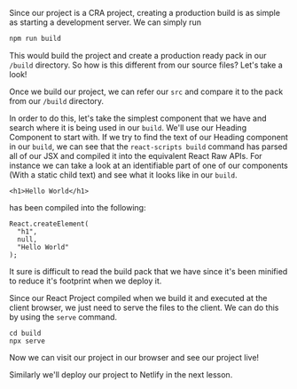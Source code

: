 Since our project is a CRA project, creating a production build is as simple as starting a development server. We can simply run 

```bash
npm run build
```

This would build the project and create a production ready pack in our `/build` directory. So how is this different from our source files? Let's take a look!

Once we build our project, we can refer our `src` and compare it to the pack from our `/build` directory.

In order to do this, let's take the simplest component that we have and search where it is being used in our `build`. We'll use our Heading Component to start with. If we try to find the text of our Heading component in our `build`, we can see that the `react-scripts build` command has parsed all of our JSX and compiled it into the equivalent React Raw APIs. For instance we can take a look at an identifiable part of one of our components (With a static child text) and see what it looks like in our `build`.

```tsx
<h1>Hello World</h1>
```

has been compiled into the following:

```tsx
React.createElement(
  "h1",
  null,
  "Hello World"
);
```

It sure is difficult to read the build pack that we have since it's been minified to reduce it's footprint when we deploy it. 

Since our React Project compiled when we build it and executed at the client browser, we just need to serve the files to the client. We can do this by using the `serve` command.

```
cd build
npx serve
```

Now we can visit our project in our browser and see our project live!

Similarly we'll deploy our project to Netlify in the next lesson.